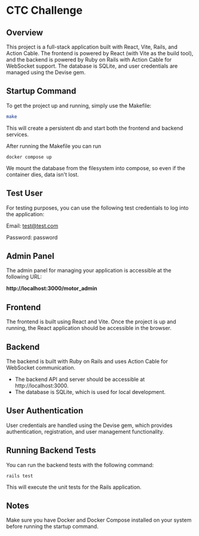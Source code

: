 # CTC Challenge 

## Overview
This project is a full-stack application built with React, Vite, Rails, and Action Cable. 
The frontend is powered by React (with Vite as the build tool), and the backend is powered by Ruby on Rails with Action Cable for WebSocket support.
The database is SQLite, and user credentials are managed using the Devise gem.

## Startup Command

To get the project up and running, simply use the Makefile:

```bash
make
```

This will create a persistent db and start both the frontend and backend services.

After running the Makefile you can run
```
docker compose up
```

We mount the database from the filesystem into compose, so even if the container dies, data isn't lost.

## Test User
For testing purposes, you can use the following test credentials to log into the application:

Email: test@test.com

Password: password

## Admin Panel
The admin panel for managing your application is accessible at the following URL:

**http://localhost:3000/motor_admin**

## Frontend
The frontend is built using React and Vite. Once the project is up and running, the React application should be accessible in the browser.

## Backend
The backend is built with Ruby on Rails and uses Action Cable for WebSocket communication.

- The backend API and server should be accessible at http://localhost:3000.
- The database is SQLite, which is used for local development.

## User Authentication
User credentials are handled using the Devise gem, which provides authentication, registration, and user management functionality.

## Running Backend Tests
You can run the backend tests with the following command:

```
rails test
```

This will execute the unit tests for the Rails application.

## Notes

Make sure you have Docker and Docker Compose installed on your system before running the startup command.





